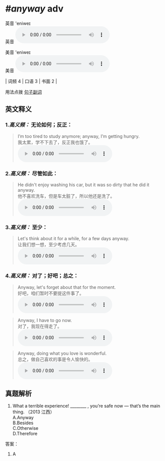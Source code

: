 # ***\#anyway*** adv
英音 'eniweɪ  
英音
<audio src="./media/anyway-B.aac" controls="controls"></audio>

美音 'eniweɪ  
美音
<audio src="./media/anyway.aac" controls="controls"></audio>



| 词频 4 | 口语 3 | 书面 2 |  

用法点拨  [句子副词](anyhow)

英文释义
---
### 1.*高义频：* **无论如何；反正：**  

 > I’m too tired to study anymore; anyway, I’m getting hungry.  
 > 我太累，学不下去了，反正我也饿了。    
<audio src="./media/1-anyway.aac" controls="controls"></audio>

### 2.*高义频：* **尽管如此：**  

 > He didn't enjoy washing his car, but it was so dirty that he did it anyway.  
 > 他不喜欢洗车，但是车太脏了，所以他还是洗了。    
<audio src="./media/anyway-101_AAC.aac" controls="controls"></audio>

### 3.*高义频：* **至少：**  

 > Let's think about it for a while, for a few days anyway.  
 > 让我们想一想，至少考虑几天。    
<audio src="./media/anyway-102_AAC.aac" controls="controls"></audio>

### 4.*高义频：* **对了；好吧；总之：**  

 > Anyway, let's forget about that for the moment.  
 > 好吧，咱们暂时不要提这件事了。    
<audio src="./media/3-anyway.aac" controls="controls"></audio>

 > Anyway, I have to go now.  
 > 对了，我现在得走了。    
<audio src="./media/4-anyway.aac" controls="controls"></audio>

 > Anyway, doing what you love is wonderful.  
 > 总之，做自己喜欢的事是令人愉快的。    
<audio src="./media/5-anyway.aac" controls="controls"></audio>


真题解析
---
1. What a terrible experience! ________ , you’re safe now — that’s the main thing.  （2013 江西）  
A.Anyway  
B.Besides  
C.Otherwise  
D.Therefore  

答案：
1. A  

